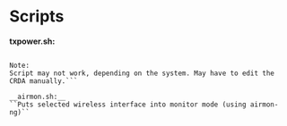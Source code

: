 # Scripts

__txpower.sh:__
  ```Increase the TX power of Wireless Adapter on Linux

  Note:
  Script may not work, depending on the system. May have to edit the CRDA manually.```
  
__airmon.sh:__
  ``Puts selected wireless interface into monitor mode (using airmon-ng)``
